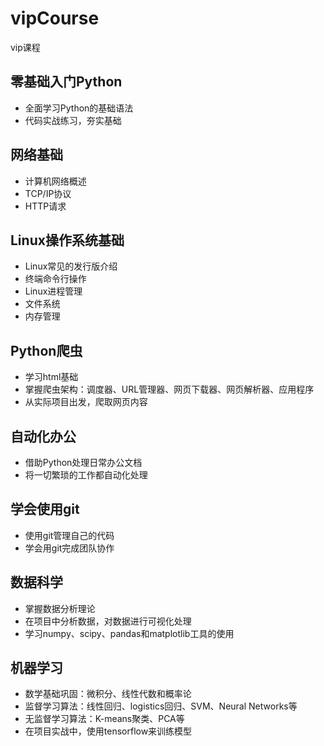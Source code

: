 # vipCourse
vip课程

## 零基础入门Python
* 全面学习Python的基础语法
* 代码实战练习，夯实基础

## 网络基础
* 计算机网络概述
* TCP/IP协议
* HTTP请求

## Linux操作系统基础
* Linux常见的发行版介绍
* 终端命令行操作
* Linux进程管理
* 文件系统
* 内存管理




## Python爬虫
* 学习html基础
* 掌握爬虫架构：调度器、URL管理器、网页下载器、网页解析器、应用程序
* 从实际项目出发，爬取网页内容

## 自动化办公
* 借助Python处理日常办公文档
* 将一切繁琐的工作都自动化处理

## 学会使用git
* 使用git管理自己的代码
* 学会用git完成团队协作

## 数据科学
* 掌握数据分析理论
* 在项目中分析数据，对数据进行可视化处理
* 学习numpy、scipy、pandas和matplotlib工具的使用

## 机器学习
* 数学基础巩固：微积分、线性代数和概率论
* 监督学习算法：线性回归、logistics回归、SVM、Neural Networks等
* 无监督学习算法：K-means聚类、PCA等
* 在项目实战中，使用tensorflow来训练模型
